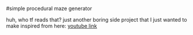#simple procedural maze generator

huh, who tf reads that?
just another boring side project that I just wanted to make inspired from here:
[youtube link](https://youtu.be/Co1rAKW7bbo?t=296)

